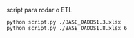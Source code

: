 script para rodar o ETL

    python script.py ./BASE_DADOS1.3.xlsx
    python script.py ./BASE_DADOS1.8.xlsx 6
